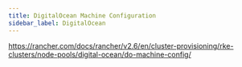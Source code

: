 ```yaml
---
title: DigitalOcean Machine Configuration
sidebar_label: DigitalOcean
---
```


https://rancher.com/docs/rancher/v2.6/en/cluster-provisioning/rke-clusters/node-pools/digital-ocean/do-machine-config/